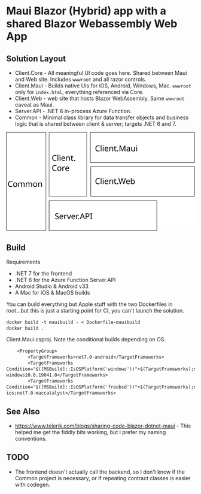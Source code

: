 # Maui Blazor (Hybrid) app with a shared Blazor Webassembly Web App

## Solution Layout

* Client.Core - All meaningful UI code goes here. Shared between Maui and Web site. Includes `wwwroot` and all razor controls. 
* Client.Maui - Builds native UIs for iOS, Android, Windows, Mac. `wwwroot` only for `index.html`, everything referenced via Core. 
* Client.Web - web site that hosts Blazor WebAssembly. Same `wwwroot` caveat as Maui.
* Server.API - .NET 6 in-process Azure Function.  
* Common - Minimal class library for data transfer objects and business logic that is shared between client & server; targets .NET 6 and 7. 

![Solution Layout](/SolutionLayout.svg)

## Build

Requirements
* .NET 7 for the frontend 
* .NET 6 for the Azure Function Server.API
* Android Studio & Android v33
* A Mac for iOS & MacOS builds

You can build everything but Apple stuff with the two Dockerfiles in root...but this is just a starting point for CI, you can't launch the solution. 

```
docker build -t mauibuild - < Dockerfile-mauibuild
docker build .
```

Client.Maui.csproj. Note the conditional builds depending on OS.
```
    <PropertyGroup>
        <TargetFrameworks>net7.0-android</TargetFrameworks>
        <TargetFrameworks Condition="$([MSBuild]::IsOSPlatform('windows'))">$(TargetFrameworks);net7.0-windows10.0.19041.0</TargetFrameworks>
        <TargetFrameworks Condition="$([MSBuild]::IsOSPlatform('freebsd'))">$(TargetFrameworks);net7.0-ios;net7.0-maccatalyst</TargetFrameworks>
```

## See Also

* https://www.telerik.com/blogs/sharing-code-blazor-dotnet-maui - This helped me get the fiddly bits working, but I prefer my naming conventions. 

## TODO

* The frontend doesn't actually call the backend, so I don't know if the Common project is necessary, or if repeating contract classes is easier with codegen. 